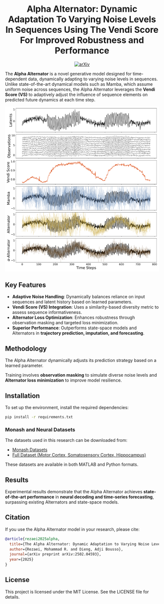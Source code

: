 <h1 align="center">Alpha Alternator: Dynamic Adaptation To Varying Noise Levels In Sequences Using The Vendi Score For Improved Robustness and Performance</h1>
<p align="center">
  <a href="[https://www.arxiv.org/abs/2502.04593](https://arxiv.org/abs/2405.11848)">
    <img src="https://img.shields.io/badge/arXiv-Paper-red?logo=arxiv" alt="arXiv">
  </a>
</p>


The **Alpha Alternator** is a novel generative model designed for time-dependent data, dynamically adapting to varying noise levels in sequences. Unlike state-of-the-art dynamical models such as Mamba, which assume uniform noise across sequences, the Alpha Alternator leverages the **Vendi Score (VS)** to adaptively adjust the influence of sequence elements on predicted future dynamics at each time step.

![Alpha Alternator Noise Robustness](./assets/figure_1.png)

## Key Features
- **Adaptive Noise Handling**: Dynamically balances reliance on input sequences and latent history based on learned parameters.
- **Vendi Score (VS) Integration**: Uses a similarity-based diversity metric to assess sequence informativeness.
- **Alternator Loss Optimization**: Enhances robustness through observation masking and targeted loss minimization.
- **Superior Performance**: Outperforms state-space models and Alternators in **trajectory prediction, imputation, and forecasting**.

## Methodology
The Alpha Alternator dynamically adjusts its prediction strategy based on a learned parameter.

Training involves **observation masking** to simulate diverse noise levels and **Alternator loss minimization** to improve model resilience.

## Installation
To set up the environment, install the required dependencies:
```bash
pip install -r requirements.txt
```

### Monash and Neural Datasets
The datasets used in this research can be downloaded from:
- [Monash Datasets](https://github.com/wzhwzhwzh0921/S-D-Mamba/releases/download/datasets/S-Mamba_datasets.zip)
- [Full Dataset (Motor Cortex, Somatosensory Cortex, Hippocampus)](https://www.dropbox.com/sh/n4924ipcfjqc0t6/AACPWjxDKPEzQiXKUUFriFkJa?dl=0)

These datasets are available in both MATLAB and Python formats.

## Results
Experimental results demonstrate that the Alpha Alternator achieves **state-of-the-art performance** in **neural decoding and time-series forecasting**, surpassing existing Alternators and state-space models.

## Citation
If you use the Alpha Alternator model in your research, please cite:
```bibtex
@article{rezaei2025alpha,
  title={The Alpha Alternator: Dynamic Adaptation to Varying Noise Levels in Sequences Using the Vendi Score for Improved Robustness and Performance},
  author={Rezaei, Mohammad R. and Dieng, Adji Bousso},
  journal={arXiv preprint arXiv:2502.04593},
  year={2025}
}
```

## License
This project is licensed under the MIT License. See the LICENSE file for details.

